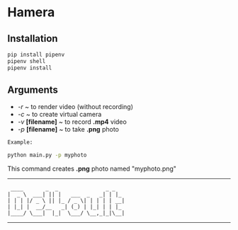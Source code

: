 # Hamera

## Installation
```bash
pip install pipenv
pipenv shell
pipenv install
```

## Arguments
* _-r_ ~ to render video (without recording)
* _-c_ ~ to create virtual camera
* _-v_ __[filename]__ ~ to record __.mp4__ video
* _-p_ __[filename]__ ~ to take __.png__ photo

```bash
Example:

python main.py -p myphoto
```
This command creates __.png__ photo named "myphoto.png"


___
```
 ____       _  _               _ _
|  _ \  ___| || |   ___  _   _| | |_
| | | |/ _ \ || |_ / _ \| | | | | __|
| |_| |  __/__   _| (_) | |_| | | |_
|____/ \___|  |_|  \___/ \__,_|_|\__|
```
___